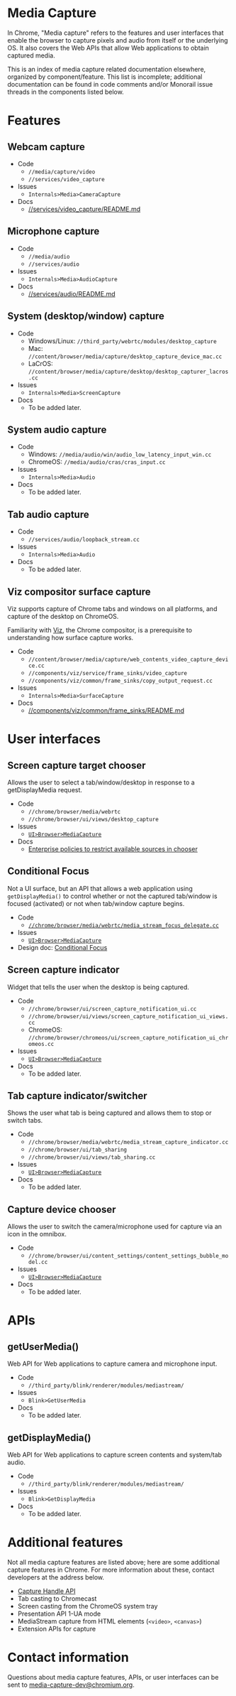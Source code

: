 # Media Capture

In Chrome, "Media capture" refers to the features and user interfaces that
enable the browser to capture pixels and audio from itself or the underlying OS.
It also covers the Web APIs that allow Web applications to obtain captured
media.

This is an index of media capture related documentation elsewhere, organized by
component/feature.  This list is incomplete; additional documentation can be
found in code comments and/or Monorail issue threads in the components listed
below.

# Features

## Webcam capture

* Code
  * `//media/capture/video`
  * `//services/video_capture`
* Issues
  * `Internals>Media>CameraCapture`
* Docs
  * [//services/video_capture/README.md](../../../services/video_capture/README.md)


## Microphone capture

* Code
  * `//media/audio`
  * `//services/audio`
* Issues
  * `Internals>Media>AudioCapture`
* Docs
  * [//services/audio/README.md](../../../services/audio/README.md)


## System (desktop/window) capture

* Code
  * Windows/Linux: `//third_party/webrtc/modules/desktop_capture`
  * Mac: `//content/browser/media/capture/desktop_capture_device_mac.cc`
  * LaCrOS: `//content/browser/media/capture/desktop/desktop_capturer_lacros.cc`
* Issues
  * `Internals>Media>ScreenCapture`
* Docs
  * To be added later.


## System audio capture

* Code
  * Windows: `//media/audio/win/audio_low_latency_input_win.cc`
  * ChromeOS: `//media/audio/cras/cras_input.cc`
* Issues
  * `Internals>Media>Audio`
* Docs
  * To be added later.


## Tab audio capture

* Code
  * `//services/audio/loopback_stream.cc`
* Issues
  * `Internals>Media>Audio`
* Docs
  * To be added later.


## Viz compositor surface capture

Viz supports capture of Chrome tabs and windows on all platforms, and capture
of the desktop on ChromeOS.

Familiarity with [Viz](../../../components/viz/README.md), the Chrome compositor,
is a prerequisite to understanding how surface capture works.

* Code
  * `//content/browser/media/capture/web_contents_video_capture_device.cc`
  * `//components/viz/service/frame_sinks/video_capture`
  * `//components/viz/common/frame_sinks/copy_output_request.cc`
* Issues
  * `Internals>Media>SurfaceCapture`
* Docs
  * [//components/viz/common/frame_sinks/README.md](../../../components/viz/common/frame_sinks/README.md)


# User interfaces

## Screen capture target chooser

Allows the user to select a tab/window/desktop in response to a getDisplayMedia
request.

* Code
  * `//chrome/browser/media/webrtc`
  * `//chrome/browser/ui/views/desktop_capture`
* Issues
  * [`UI>Browser>MediaCapture`](https://bugs.chromium.org/p/chromium/issues/list?q=component%3AUI%3EBrowser%3EMediaCapture&can=2)
* Docs
  * [Enterprise policies to restrict available sources in chooser](https://docs.google.com/document/d/e/2PACX-1vQi8P2f493UgVNCJzcdxLUqqSlIdixlybO0mEPAvqnea_8l5bcUWSSZCi4M4EzSTCrFGQodmDX4LZ_u/pub)


## Conditional Focus

Not a UI surface, but an API that allows a web application using
`getDisplayMedia()` to control whether or not the captured tab/window is focused
(activated) or not when tab/window capture begins.

* Code
  * [`//chrome/browser/media/webrtc/media_stream_focus_delegate.cc`](https://source.chromium.org/chromium/chromium/src/+/main:chrome/browser/media/webrtc/media_stream_focus_delegate.cc)
* Issues
  * [`UI>Browser>MediaCapture`](https://bugs.chromium.org/p/chromium/issues/list?q=component%3AUI%3EBrowser%3EMediaCapture&can=2)
* Design doc: [Conditional Focus](https://docs.google.com/document/d/e/2PACX-1vQIlFPntWbJaA9prNfxt5SXoCJCiBONPjj9VJVuOLqrYoHOArsvQahO6WhjP8DflF1YL6FXIt524NFA/pub)


## Screen capture indicator

Widget that tells the user when the desktop is being captured.

* Code
  * `//chrome/browser/ui/screen_capture_notification_ui.cc`
  * `//chrome/browser/ui/views/screen_capture_notification_ui_views.cc`
  * ChromeOS: `//chrome/browser/chromeos/ui/screen_capture_notification_ui_chromeos.cc`
* Issues
  * [`UI>Browser>MediaCapture`](https://bugs.chromium.org/p/chromium/issues/list?q=component%3AUI%3EBrowser%3EMediaCapture&can=2)
* Docs
  * To be added later.


## Tab capture indicator/switcher

Shows the user what tab is being captured and allows them to stop or switch tabs.

* Code
  * `//chrome/browser/media/webrtc/media_stream_capture_indicator.cc`
  * `//chrome/browser/ui/tab_sharing`
  * `//chrome/browser/ui/views/tab_sharing.cc`
* Issues
  * [`UI>Browser>MediaCapture`](https://bugs.chromium.org/p/chromium/issues/list?q=component%3AUI%3EBrowser%3EMediaCapture&can=2)
* Docs
  * To be added later.


## Capture device chooser

Allows the user to switch the camera/microphone used for capture via an icon in the omnibox.

* Code
  * `//chrome/browser/ui/content_settings/content_settings_bubble_model.cc`
* Issues
  * [`UI>Browser>MediaCapture`](https://bugs.chromium.org/p/chromium/issues/list?q=component%3AUI%3EBrowser%3EMediaCapture&can=2)
* Docs
  * To be added later.

# APIs

## getUserMedia()

Web API for Web applications to capture camera and microphone input.

* Code
  * `//third_party/blink/renderer/modules/mediastream/`
* Issues
  * `Blink>GetUserMedia`
* Docs
  * To be added later.


## getDisplayMedia()

Web API for Web applications to capture screen contents and system/tab audio.

* Code
  * `//third_party/blink/renderer/modules/mediastream/`
* Issues
  * `Blink>GetDisplayMedia`
* Docs
  * To be added later.

# Additional features

Not all media capture features are listed above; here are some additional
capture features in Chrome.  For more information about these, contact
developers at the address below.

* [Capture Handle API](http://wicg.github.io/capture-handle/)
* Tab casting to Chromecast
* Screen casting from the ChromeOS system tray
* Presentation API 1-UA mode
* MediaStream capture from HTML elements (`<video>`, `<canvas>`)
* Extension APIs for capture


# Contact information

Questions about media capture features, APIs, or user interfaces can be sent to
[media-capture-dev@chromium.org](mailto:media-capture-dev@chromium.org).
